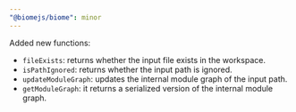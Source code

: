 ```yaml
---
"@biomejs/biome": minor
---
```


Added new functions:
- `fileExists`: returns whether the input file exists in the workspace.
- `isPathIgnored`: returns whether the input path is ignored.
- `updateModuleGraph`: updates the internal module graph of the input path.
- `getModuleGraph`: it returns a serialized version of the internal module graph.
